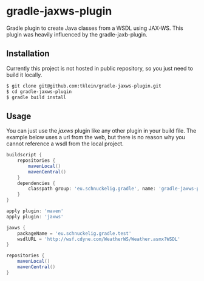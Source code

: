 gradle-jaxws-plugin
===================

Gradle plugin to create Java classes from a WSDL using JAX-WS. This plugin
was heavily influenced by the gradle-jaxb-plugin.

Installation
------------

Currently this project is not hosted in public repository, so you just need to build it locally.

```bash
$ git clone git@github.com:tklein/gradle-jaxws-plugin.git
$ cd gradle-jaxws-plugin
$ gradle build install
```

Usage
-----

You can just use the _jaxws_ plugin like any other plugin in your build file. The example below uses a url from the web, but there is no reason why you cannot reference a wsdl from the local project.

```groovy
buildscript {
	repositories {
		mavenLocal()
		mavenCentral()
	}
	dependencies {
		classpath group: 'eu.schnuckelig.gradle', name: 'gradle-jaxws-plugin', version: '0.1-SNAPSHOT'
	}
}

apply plugin: 'maven'
apply plugin: 'jaxws'

jaxws {
	packageName = 'eu.schnuckelig.gradle.test'
	wsdlURL = 'http://wsf.cdyne.com/WeatherWS/Weather.asmx?WSDL'
}

repositories {
	mavenLocal()
	mavenCentral()
}
```
